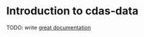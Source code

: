 # Introduction to cdas-data

TODO: write [great documentation](http://jacobian.org/writing/what-to-write/)
